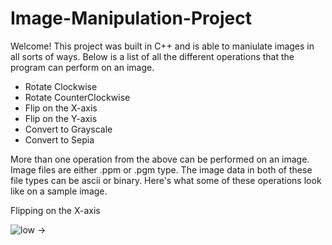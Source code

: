 # Image-Manipulation-Project

Welcome! This project was built in C++ and is able to maniulate images in all sorts of ways. Below is a list of all the different operations that the program can perform on an image. 

* Rotate Clockwise
* Rotate CounterClockwise
* Flip on the X-axis 
* Flip on the Y-axis
* Convert to Grayscale
* Convert to Sepia

More than one operation from the above can be performed on an image. Image files are either .ppm or .pgm type. The image data in both of these file types can be ascii or binary. Here's what some of these operations look like on a sample image. 

Flipping on the X-axis

![low](https://user-images.githubusercontent.com/94260151/189504431-71f4309f-9160-43bd-87d5-5b64b8b2da46.jpg) -> 


